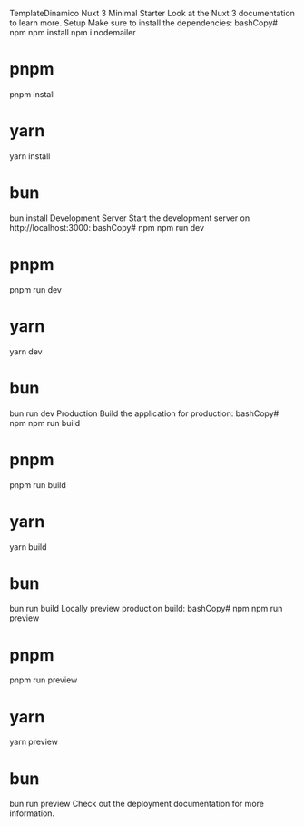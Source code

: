 TemplateDinamico
Nuxt 3 Minimal Starter
Look at the Nuxt 3 documentation to learn more.
Setup
Make sure to install the dependencies:
bashCopy# npm
npm install
npm i nodemailer

# pnpm
pnpm install

# yarn
yarn install

# bun
bun install
Development Server
Start the development server on http://localhost:3000:
bashCopy# npm
npm run dev

# pnpm
pnpm run dev

# yarn
yarn dev

# bun
bun run dev
Production
Build the application for production:
bashCopy# npm
npm run build

# pnpm
pnpm run build

# yarn
yarn build

# bun
bun run build
Locally preview production build:
bashCopy# npm
npm run preview

# pnpm
pnpm run preview

# yarn
yarn preview

# bun
bun run preview
Check out the deployment documentation for more information.
